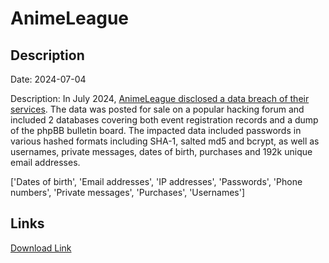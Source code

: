 # AnimeLeague

## Description

Date: 2024-07-04

Description:
In July 2024, <a href="https://www.animeleague.net/forum/viewtopic.php?f=55&t=134675" target="_blank" rel="noopener">AnimeLeague disclosed a data breach of their services</a>. The data was posted for sale on a popular hacking forum and included 2 databases covering both event registration records and a dump of the phpBB bulletin board. The impacted data included passwords in various hashed formats including SHA-1, salted md5 and bcrypt, as well as usernames, private messages, dates of birth, purchases and 192k unique email addresses.


['Dates of birth', 'Email addresses', 'IP addresses', 'Passwords', 'Phone numbers', 'Private messages', 'Purchases', 'Usernames']

## Links

[Download Link](https://link-to.net/1229997/608.2708109222953/dynamic/?r=aHR0cHM6Ly93d3cubWVkaWFmaXJlLmNvbS92aWV3L2RpSjh0c29wNnZwc1V0di9hbmltZWxlYWd1ZS5uZXQvZmlsZQ==)